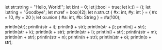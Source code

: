 let str:string = "Hello, World!";
let i:int = 0;
let j:bool = true;
let k:() = ();
let l:string = "Goodbye";
let m:ref<int> = box(42);
let n:struct { #x: int, #y: int } = { #x = 10, #y = 20 };
let o:union { #a: int, #b: String } = #a(100);

println(str);
println(str + i);
println(i + str);
println(str + j);
println(j + str);
println(str + k);
println(k + str);
println(str + l);
println(l + str);
println(str + m);
println(m + str);
println(str + n);
println(n + str);
println(str + o);
println(o + str);
